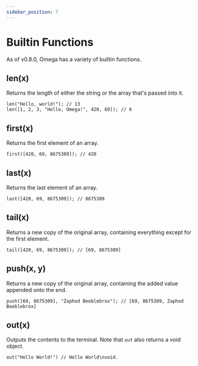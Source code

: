 ```yaml
---
sidebar_position: 7
---
```


# Builtin Functions

As of v0.8.0, Omega has a variety of builtin functions.

## len(x)

Returns the length of either the string or the array that's passed into it.

```omega
len("Hello, world!"); // 13
len([1, 2, 3, "Hello, Omega!", 420, 69]); // 6
```

## first(x)

Returns the first element of an array.

```omega
first([420, 69, 8675309]); // 420
```

## last(x)

Returns the last element of an array.

```omega
last([420, 69, 8675309]); // 8675309
```

## tail(x)

Returns a new copy of the original array, containing everything except for the first element.

```omega
tail([420, 69, 8675309]); // [69, 8675309]
```

## push(x, y)

Returns a new copy of the original array, containing the added value appended onto the end.

```omega
push([69, 8675309], "Zaphod Beeblebrox"); // [69, 8675309, Zaphod Beeblebrox]
```

## out(x)

Outputs the contents to the terminal. Note that `out` also returns a void object.

```omega
out("Hello World!") // Hello World\nvoid.
```
